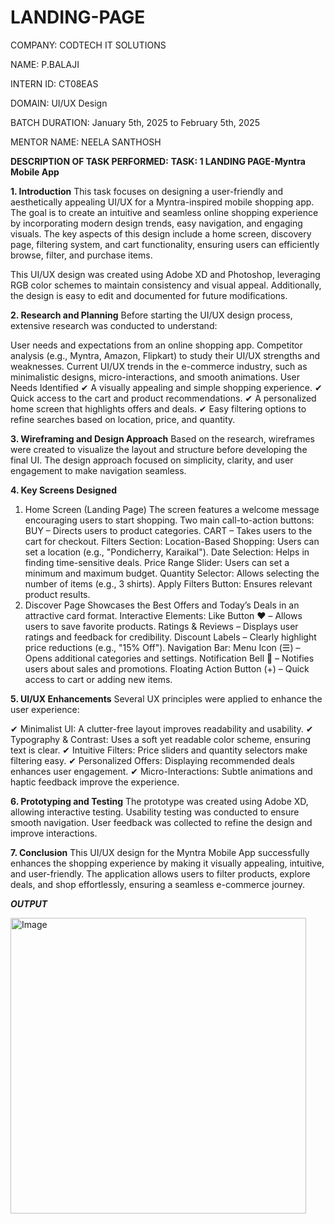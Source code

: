 # LANDING-PAGE

COMPANY: CODTECH IT SOLUTIONS

NAME: P.BALAJI

INTERN ID: CT08EAS

DOMAIN: UI/UX Design

BATCH DURATION: January 5th, 2025 to February 5th, 2025

MENTOR NAME: NEELA SANTHOSH

**DESCRIPTION OF TASK PERFORMED:**
**TASK: 1 LANDING PAGE-Myntra Mobile App**

**1. Introduction**
This task focuses on designing a user-friendly and aesthetically appealing UI/UX for a Myntra-inspired mobile shopping app. The goal is to create an intuitive and seamless online shopping experience by incorporating modern design trends, easy navigation, and engaging visuals. The key aspects of this design include a home screen, discovery page, filtering system, and cart functionality, ensuring users can efficiently browse, filter, and purchase items.

This UI/UX design was created using Adobe XD and Photoshop, leveraging RGB color schemes to maintain consistency and visual appeal. Additionally, the design is easy to edit and documented for future modifications.

**2. Research and Planning**
Before starting the UI/UX design process, extensive research was conducted to understand:

User needs and expectations from an online shopping app.
Competitor analysis (e.g., Myntra, Amazon, Flipkart) to study their UI/UX strengths and weaknesses.
Current UI/UX trends in the e-commerce industry, such as minimalistic designs, micro-interactions, and smooth animations.
User Needs Identified
✔ A visually appealing and simple shopping experience.
✔ Quick access to the cart and product recommendations.
✔ A personalized home screen that highlights offers and deals.
✔ Easy filtering options to refine searches based on location, price, and quantity.

**3. Wireframing and Design Approach**
Based on the research, wireframes were created to visualize the layout and structure before developing the final UI. The design approach focused on simplicity, clarity, and user engagement to make navigation seamless.

**4. Key Screens Designed**
1. Home Screen (Landing Page)
The screen features a welcome message encouraging users to start shopping.
Two main call-to-action buttons:
BUY – Directs users to product categories.
CART – Takes users to the cart for checkout.
Filters Section:
Location-Based Shopping: Users can set a location (e.g., "Pondicherry, Karaikal").
Date Selection: Helps in finding time-sensitive deals.
Price Range Slider: Users can set a minimum and maximum budget.
Quantity Selector: Allows selecting the number of items (e.g., 3 shirts).
Apply Filters Button: Ensures relevant product results.
2. Discover Page
Showcases the Best Offers and Today’s Deals in an attractive card format.
Interactive Elements:
Like Button ❤️ – Allows users to save favorite products.
Ratings & Reviews – Displays user ratings and feedback for credibility.
Discount Labels – Clearly highlight price reductions (e.g., "15% Off").
Navigation Bar:
Menu Icon (☰) – Opens additional categories and settings.
Notification Bell 🔔 – Notifies users about sales and promotions.
Floating Action Button (+) – Quick access to cart or adding new items.

**5. UI/UX Enhancements**
Several UX principles were applied to enhance the user experience:

✔ Minimalist UI: A clutter-free layout improves readability and usability.
✔ Typography & Contrast: Uses a soft yet readable color scheme, ensuring text is clear.
✔ Intuitive Filters: Price sliders and quantity selectors make filtering easy.
✔ Personalized Offers: Displaying recommended deals enhances user engagement.
✔ Micro-Interactions: Subtle animations and haptic feedback improve the experience.

**6. Prototyping and Testing**
The prototype was created using Adobe XD, allowing interactive testing.
Usability testing was conducted to ensure smooth navigation.
User feedback was collected to refine the design and improve interactions.

**7. Conclusion**
This UI/UX design for the Myntra Mobile App successfully enhances the shopping experience by making it visually appealing, intuitive, and user-friendly. The application allows users to filter products, explore deals, and shop effortlessly, ensuring a seamless e-commerce journey.

***OUTPUT***

<img width="473" alt="Image" src="https://github.com/user-attachments/assets/1fa8def0-66e2-49e4-a1b2-c7121215019a" />
